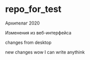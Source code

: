 # repo_for_test
Архипелаг 2020


Изменения из веб-интерфейса

changes from desktop

new changes
wow I can write anythink
